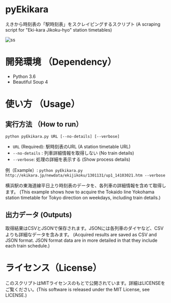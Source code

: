 # pyEkikara
えきから時刻表の「駅時刻表」をスクレイピングするスクリプト
(A scraping script for "Eki-kara Jikoku-hyo" station timetables)

![ss](https://user-images.githubusercontent.com/46576737/52183480-39ef9d00-27d6-11e9-8769-13338607ea67.png)

# 開発環境 （Dependency）
- Python 3.6
- Beautiful Soup 4

# 使い方 （Usage）

## 実行方法 （How to run）

`python pyEkikara.py URL [--no-details] [--verbose]`

- `URL` (Required): 駅時刻表のURL (A station timetable URL)
- `--no-details` : 列車詳細情報を取得しない (No train details)
- `--verbose`: 処理の詳細を表示する (Show process details)

例（Example）:
`python pyEkikara.py 
http://ekikara.jp/newdata/ekijikoku/1301131/up1_14103021.htm --verbose`

横浜駅の東海道線平日上り時刻表のデータを、各列車の詳細情報を含めて取得します。 (This example shows how to acquire the Tokaido line Yokohama station timetable for Tokyo direction on weekdays, including train details.)

## 出力データ (Outputs)

取得結果はCSVとJSONで保存されます。JSONには各列車のダイヤなど、CSVよりも詳細なデータを含みます。 (Acquired results are saved as CSV and JSON format. JSON format data are in more detailed in that they include each train schedule.)

# ライセンス（License）
このスクリプトはMITライセンスのもとで公開されています。詳細はLICENSEをご覧ください。(This software is released under the MIT License, see LICENSE.)
